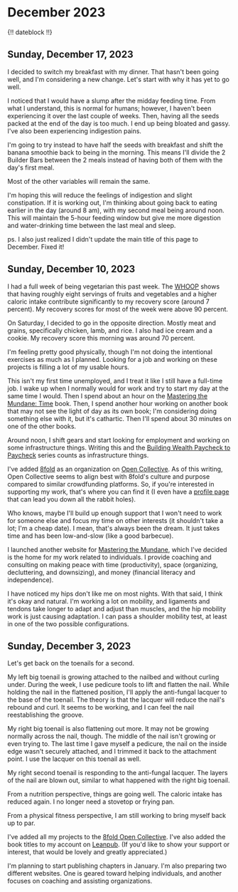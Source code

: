 # December 2023

{!! dateblock !!}

## Sunday, December 17, 2023

I decided to switch my breakfast with my dinner. That hasn't been going well, and I'm considering a new change. Let's start with why it has yet to go well.

I noticed that I would have a slump after the midday feeding time. From what I understand, this is normal for humans; however, I haven't been experiencing it over the last couple of weeks. Then, having all the seeds packed at the end of the day is too much. I end up being bloated and gassy. I've also been experiencing indigestion pains. 

I'm going to try instead to have half the seeds with breakfast and shift the banana smoothie back to being in the morning. This means I'll divide the 2 Builder Bars between the 2 meals instead of having both of them with the day's first meal.

Most of the other variables will remain the same.

I'm hoping this will reduce the feelings of indigestion and slight constipation. If it is working out, I'm thinking about going back to eating earlier in the day (around 8 am), with my second meal being around noon. This will maintain the 5-hour feeding window but give me more digestion and water-drinking time between the last meal and sleep. 

ps. I also just realized I didn't update the main title of this page to December. Fixed it!

## Sunday, December 10, 2023

I had a full week of being vegetarian this past week. The [WHOOP](/examinations/whoop-health-monitor/) shows that having roughly eight servings of fruits and vegetables and a higher caloric intake contribute significantly to my recovery score (around 7 percent). My recovery scores for most of the week were above 90 percent.

On Saturday, I decided to go in the opposite direction. Mostly meat and grains, specifically chicken, lamb, and rice. I also had ice cream and a cookie. My recovery score this morning was around 70 percent.

I'm feeling pretty good physically, though I'm not doing the intentional exercises as much as I planned. Looking for a job and working on these projects is filling a lot of my usable hours. 

This isn't my first time unemployed, and I treat it like I still have a full-time job. I wake up when I normally would for work and try to start my day at the same time I would. Then I spend about an hour on the [Mastering the Mundane: Time](https://leanpub.com/master-the-mundane) book. Then, I spend another hour working on another book that may not see the light of day as its own book; I'm considering doing something else with it, but it's cathartic. Then I'll spend about 30 minutes on one of the other books.

Around noon, I shift gears and start looking for employment and working on some infrastructure things. Writing this and the [Building Wealth Paycheck to Paycheck](/experiences/finances/paycheck-to-paycheck/) series counts as infrastructure things. 

I've added [8fold](https://opencollective.com/8fold) as an organization on [Open Collective](https://opencollective.com/home). As of this writing, Open Collective seems to align best with 8fold's culture and purpose compared to similar crowdfunding platforms. So, if you're interested in supporting my work, that's where you can find it (I even have a [profile page](https://opencollective.com/itsjoshbruce) that can lead you down all the rabbit holes).

Who knows, maybe I'll build up enough support that I won't need to work for someone else and focus my time on other interests (it shouldn't take a lot; I'm a cheap date). I mean, that's always been the dream. It just takes time and has been low-and-slow (like a good barbecue).

I launched another website for [Mastering the Mundane](https://mastering-the-mundane.com), which I've decided is the home for my work related to individuals. I provide coaching and consulting on making peace with time (productivity), space (organizing, decluttering, and downsizing), and money (financial literacy and independence).

I have noticed my hips don't like me on most nights. With that said, I think it's okay and natural. I'm working a lot on mobility, and ligaments and tendons take longer to adapt and adjust than muscles, and the hip mobility work is just causing adaptation. I can pass a shoulder mobility test, at least in one of the two possible configurations.

## Sunday, December 3, 2023

Let's get back on the toenails for a second.

My left big toenail is growing attached to the nailbed and without curling under. During the week, I use pedicure tools to lift and flatten the nail. While holding the nail in the flattened position, I'll apply the anti-fungal lacquer to the base of the toenail. The theory is that the lacquer will reduce the nail's rebound and curl. It seems to be working, and I can feel the nail reestablishing the groove.

My right big toenail is also flattening out more. It may not be growing normally across the nail, though. The middle of the nail isn't growing or even trying to. The last time I gave myself a pedicure, the nail on the inside edge wasn't securely attached, and I trimmed it back to the attachment point. I use the lacquer on this toenail as well.

My right second toenail is responding to the anti-fungal lacquer. The layers of the nail are blown out, similar to what happened with the right big toenail.

From a nutrition perspective, things are going well. The caloric intake has reduced again. I no longer need a stovetop or frying pan.

From a physical fitness perspective, I am still working to bring myself back up to par.

I've added all my projects to the [8fold Open Collective](https://opencollective.com/8fold). I've also added the book titles to my account on [Leanpub](https://leanpub.com/u/itsjoshbruce). (If you'd like to show your support or interest, that would be lovely and greatly appreciated.)

I'm planning to start publishing chapters in January. I'm also preparing two different websites. One is geared toward helping individuals, and another focuses on coaching and assisting organizations.
